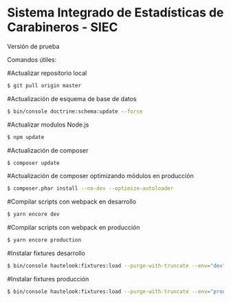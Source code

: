 # Sistema Integrado de Estadísticas de Carabineros - SIEC
Versión de prueba

Comandos útiles:

#Actualizar repositorio local
```bash
$ git pull origin master
```

#Actualización de esquema de base de datos
```bash
$ bin/console doctrine:schema:update --force
```

#Actualizar modulos Node.js
```bash
$ npm update
```

#Actualización de composer
```bash
$ composer update
```

#Actualización de composer optimizando módulos en producción
```bash
$ composer.phar install --no-dev --optimize-autoloader
```

#Compilar scripts con webpack en desarrollo
```bash
$ yarn encore dev
```

#Compilar scripts con webpack en producción
```bash
$ yarn encore production
```

#Instalar fixtures desarrollo
```bash
$ bin/console hautelook:fixtures:load --purge-with-truncate --env="dev"
```

#Instalar fixtures producción
```bash
$ bin/console hautelook:fixtures:load --purge-with-truncate --env="prod"
```
